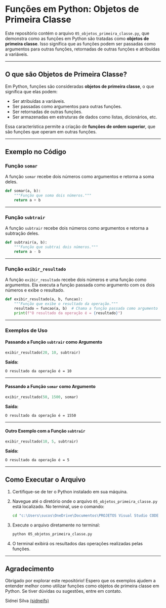 # Funções em Python: Objetos de Primeira Classe

Este repositório contém o arquivo `05_objetos_primeira_classe.py`, que demonstra como as funções em Python são tratadas como **objetos de primeira classe**. Isso significa que as funções podem ser passadas como argumentos para outras funções, retornadas de outras funções e atribuídas a variáveis.

---

## O que são Objetos de Primeira Classe?

Em Python, funções são consideradas **objetos de primeira classe**, o que significa que elas podem:

- Ser atribuídas a variáveis.
- Ser passadas como argumentos para outras funções.
- Ser retornadas de outras funções.
- Ser armazenadas em estruturas de dados como listas, dicionários, etc.

Essa característica permite a criação de **funções de ordem superior**, que são funções que operam em outras funções.

---

## Exemplo no Código

### Função `somar`

A função `somar` recebe dois números como argumentos e retorna a soma deles.

```python
def somar(a, b):
    """Função que soma dois números."""
    return a + b
```

---

### Função `subtrair`

A função `subtrair` recebe dois números como argumentos e retorna a subtração deles.

```python
def subtrair(a, b):
    """Função que subtrai dois números."""
    return a - b
```

---

### Função `exibir_resultado`

A função `exibir_resultado` recebe dois números e uma função como argumentos. Ela executa a função passada como argumento com os dois números e exibe o resultado.

```python
def exibir_resultado(a, b, funcao):
    """Função que exibe o resultado da operação."""
    resultado = funcao(a, b)  # Chama a função passada como argumento
    print(f"O resultado da operação é = {resultado}")
```

---

### Exemplos de Uso

#### Passando a Função `subtrair` como Argumento

```python
exibir_resultado(20, 10, subtrair)
```

**Saída:**

```plaintext
O resultado da operação é = 10
```

---

#### Passando a Função `somar` como Argumento

```python
exibir_resultado(50, 1500, somar)
```

**Saída:**

```plaintext
O resultado da operação é = 1550
```

---

#### Outro Exemplo com a Função `subtrair`

```python
exibir_resultado(10, 5, subtrair)
```

**Saída:**

```plaintext
O resultado da operação é = 5
```

---

## Como Executar o Arquivo

1. Certifique-se de ter o Python instalado em sua máquina.
2. Navegue até o diretório onde o arquivo `05_objetos_primeira_classe.py` está localizado. No terminal, use o comando:

   ```bash
   cd "c:\Users\sucos\OneDrive\Documentos\PROJETOS Visual Studio CODE 2025\AULA 5 VS\Python\Python_11\Estrutura de Dados\funções python_ parte 02\funções primeira classe"
   ```

3. Execute o arquivo diretamente no terminal:

   ```bash
   python 05_objetos_primeira_classe.py
   ```

4. O terminal exibirá os resultados das operações realizadas pelas funções.

---

## Agradecimento

Obrigado por explorar este repositório! Espero que os exemplos ajudem a entender melhor como utilizar funções como objetos de primeira classe em Python. Se tiver dúvidas ou sugestões, entre em contato.

Sidnei Silva [(sidneifs)](https://github.com/sidneifs)
